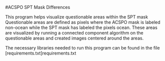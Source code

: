 #ACSPO SPT Mask Differences

This program helps visualize questionable areas within the SPT mask
Questionable areas are defined as pixels where the ACSPO mask is labeled
non-ocean while the SPT mask has labeled the pixels ocean.  These areas
are visualized by running a connected component algorithm on the questionable
areas and created images centered around the areas.

The necessary libraries needed to run this program can be found in the file [requirements.txt]requirements.txt